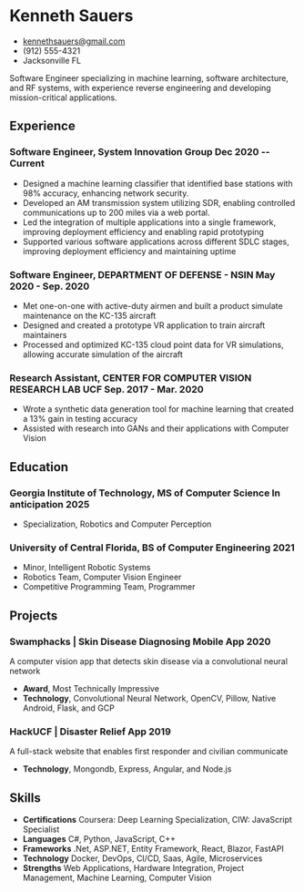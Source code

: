 <!-- The (first) h1 will be used as the <title> of the HTML page -->
# Kenneth Sauers

<!-- The unordered list immediately after the h1 will be formatted on a single
line. It is intended to be used for contact details -->
- <kennethsauers@gmail.com>
- (912) 555-4321
- Jacksonville FL

<!-- The paragraph after the h1 and ul and before the first h2 is optional. It
is intended to be used for a short summary. -->
Software Engineer specializing in machine learning, software architecture, and RF systems, with experience reverse engineering and developing mission-critical applications.

## Experience

<!-- You have to wrap the "left" and "right" half of these headings in spans by
hand -->
### <span>Software Engineer, System Innovation Group</span> <span>Dec 2020 -- Current</span>

- Designed a machine learning classifier that identified base stations with 98% accuracy, enhancing network security.
- Developed an AM transmission system utilizing SDR, enabling controlled communications up to 200 miles via a web portal.
- Led the integration of multiple applications into a single framework, improving deployment efficiency and enabling rapid prototyping
- Supported various software applications across different SDLC stages, improving deployment efficiency and maintaining uptime


### <span>Software Engineer, DEPARTMENT OF DEFENSE - NSIN</span> <span>May 2020 - Sep. 2020</span>

  - Met one-on-one with active-duty airmen and built a product simulate maintenance on the KC-135 aircraft
  - Designed and created a prototype VR application to train aircraft maintainers
  - Processed and optimized KC-135 cloud point data for VR simulations, allowing accurate simulation of the aircraft

### <span>Research Assistant, CENTER FOR COMPUTER VISION RESEARCH LAB UCF</span> <span>Sep. 2017 - Mar. 2020</span>

  - Wrote a synthetic data generation tool for machine learning that created a 13% gain in testing accuracy
  - Assisted with research into GANs and their applications with Computer Vision

## Education

### <span>Georgia Institute of Technology, MS of Computer Science</span> <span>In anticipation 2025</span>
  - Specialization, Robotics and Computer Perception

### <span>University of Central Florida, BS of Computer Engineering</span> <span>2021</span>
  - Minor, Intelligent Robotic Systems
  - Robotics Team, Computer Vision Engineer
  - Competitive Programming Team, Programmer
## Projects

### <span>Swamphacks | Skin Disease Diagnosing Mobile App</span> <span>2020</span>

A computer vision app that detects skin disease via a convolutional neural network

   - **Award**, Most Technically Impressive
   - **Technology**, Convolutional Neural Network, OpenCV, Pillow, Native Android, Flask, and GCP

### <span>HackUCF | Disaster Relief App </span> <span>2019</span>

A full-stack website that enables first responder and civilian communicate

   - **Technology**, Mongondb, Express, Angular, and Node.js


## Skills

 - **Certifications** Coursera: Deep Learning Specialization, CIW: JavaScript Specialist
 - **Languages** C#, Python, JavaScript, C++
 - **Frameworks** .Net, ASP.NET, Entity Framework, React, Blazor, FastAPI
 - **Technology** Docker, DevOps, CI/CD, Saas, Agile, Microservices
 - **Strengths** Web Applications, Hardware Integration, Project Management, Machine Learning, Computer Vision
